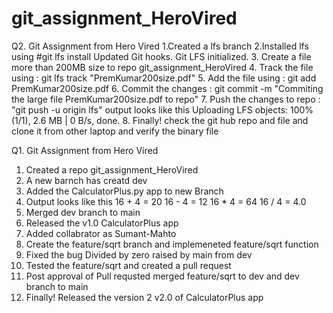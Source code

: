 # git_assignment_HeroVired

Q2. Git Assignment from Hero Vired
1.Created a lfs branch
2.Installed lfs using #git lfs install
Updated Git hooks.
Git LFS initialized.
3. Create a file more than 200MB size to repo git_assignment_HeroVired
4. Track the file using : git lfs track "PremKumar200size.pdf" 
5. Add the file using : git add PremKumar200size.pdf 
6. Commit the changes : git commit -m "Commiting the large file PremKumar200size.pdf to repo"
7. Push the changes to repo : "git push -u origin lfs" output looks like this 
Uploading LFS objects: 100% (1/1), 2.6 MB | 0 B/s, done. 
8. Finally! check the git hub repo and file and clone it from other laptop and verify the binary file 

Q1. Git Assignment from Hero Vired
1. Created a repo git_assignment_HeroVired
2. A new barnch has creatd dev
3. Added the CalculatorPlus.py app to new Branch 
4. Output looks like this 
16 + 4 = 20
16 - 4 = 12
16 * 4 = 64
16 / 4 = 4.0
5. Merged dev branch to main 
6. Released the v1.0 CalculatorPlus app
7. Added collabrator as Sumant-Mahto
8. Create the feature/sqrt branch and implemeneted feature/sqrt function 
9. Fixed the bug Divided by zero raised by main from dev
10. Tested the feature/sqrt and created a pull request 
11. Post approval of Pull requsted merged feature/sqrt to dev and dev branch to main
12. Finally! Released the version 2 v2.0 of CalculatorPlus app

